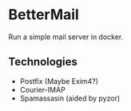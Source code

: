 BetterMail
==========

Run a simple mail server in docker.

Technologies
------------

- Postfix (Maybe Exim4?)
- Courier-IMAP
- Spamassasin (aided by pyzor)
